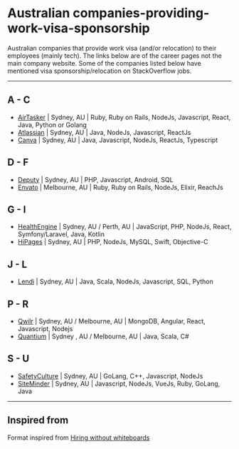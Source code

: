 #  Australian companies-providing-work-visa-sponsorship

Australian companies that provide work visa (and/or relocation) to their employees (mainly tech).
The links below are of the career pages not the main company website. Some of the companies listed below have mentioned visa sponsorship/relocation on StackOverflow jobs.

---

## A - C
- [AirTasker](https://www.airtasker.com/careers/) | Sydney, AU |  Ruby, Ruby on Rails, NodeJs, Javascript, React, Java, Python or Golang
- [Atlassian](https://www.atlassian.com/company/careers/sydney) | Sydney, AU | Java, NodeJs, Javascript, ReactJs
- [Canva](https://www.canva.com/careers/) | Sydney, AU | Java, Javascript, NodeJs, ReactJs, Typescript

## D - F
- [Deputy](https://www.deputy.com/au/careers) | Sydney, AU |  PHP, Javascript, Android, SQL
- [Envato](https://envato.com/careers/) | Melbourne, AU | Ruby, Ruby on Rails, NodeJs, Elixir, ReachJs

## G - I
- [HealthEngine](https://careers.healthengine.com.au/opportunities/) | Sydney, AU / Perth, AU | JavaScript, PHP, NodeJs, React, Symfony/Laravel, Java, Kotlin
- [HiPages](https://hipagesgroup.com.au/careers/) | Sydney, AU | PHP, NodeJs, MySQL, Swift, Objective-C

## J - L
- [Lendi](https://lendi.recruiterbox.com/) | Sydney, AU | Java, Scala, NodeJs, Javascript, SQL, Python


## P - R
- [Qwilr](https://qwilr.com/jobs/) | Sydney, AU / Melbourne, AU | MongoDB, Angular, React, Javascript, Nodejs
- [Quantium](https://www.quantium.com/careers/) | Sydney , AU / Melbourne, AU | Java, Scala, C#

## S - U
- [SafetyCulture](https://safetyculture.com/careers/) | Sydney, AU | GoLang, C++, Javascript, NodeJs
- [SiteMinder](https://www.siteminder.com/jobs/) | Sydney, AU | Javascript, NodeJs, VueJs, Ruby, GoLang, Java

---

## Inspired from

Format inspired from [Hiring without whiteboards](https://github.com/poteto/hiring-without-whiteboards)
 

